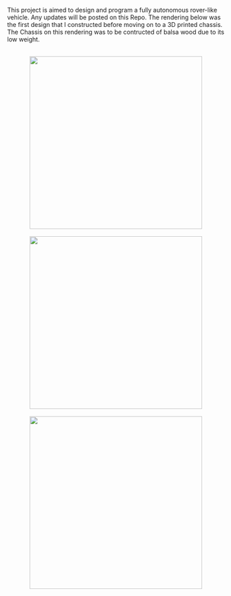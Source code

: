 This project is aimed to design and program a fully autonomous rover-like vehicle. Any updates will be posted on this Repo.
The rendering below was the first design that I constructed before moving on to a 3D printed chassis. The Chassis on this rendering was to be contructed of balsa wood due to its low weight.
<div style="text-align:center">
  <br>
    <img src="https://github.com/machavezg9/RPi-Arduino-Projects/blob/master/iRobor/iRobor%20Alpha.JPG?raw=true" width="400" align="middle">
  </br>
  <br>
    <img src="https://github.com/machavezg9/RPi-Arduino-Projects/blob/master/iRobor/iRobor%20Beta%200.JPG?raw=true" width="400" align="middle">
  </br>
  <br>
    <img src="https://github.com/machavezg9/RPi-Arduino-Projects/blob/master/iRobor/iRobor%20Beta%201.JPG?raw=true" width="400" align="middle">
  </br>
</div>
